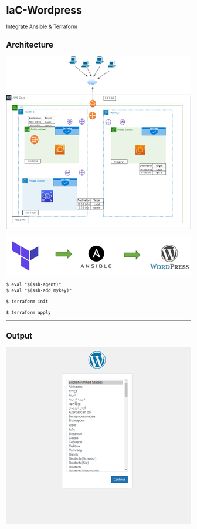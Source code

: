 # IaC-Wordpress
Integrate Ansible &amp; Terraform

## Architecture
![architecture](https://github.com/nomer26/nomer26.github.io/blob/master/assets/images/VPC.drawio.png)

![Integrated](https://github.com/nomer26/nomer26.github.io/blob/master/assets/images/process.png)


```shell
$ eval "$(ssh-agent)"
$ eval "$(ssh-add mykey)"
```

```shell
$ terraform init
```
```shell
$ terraform apply
```
---
## Output

![wordpress_output](https://github.com/nomer26/nomer26.github.io/blob/master/assets/images/wordpress_output.png)
